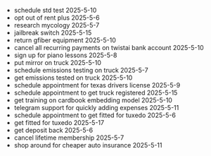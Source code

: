 - schedule std test 2025-5-10
- opt out of rent plus 2025-5-6
- research mycology 2025-5-7
- jailbreak switch 2025-5-15
- return gfiber equipment 2025-5-10
- cancel all recurring payments on twistai bank account 2025-5-10
- sign up for piano lessons 2025-5-8
- put mirror on truck 2025-5-10
- schedule emissions testing on truck 2025-5-7 
- get emissions tested on truck 2025-5-10 
- schedule appointment for texas drivers license 2025-5-9 
- schedule appointment to get truck registered 2025-5-15
- get training on cardbook embedding model 2025-5-10
- telegram support for quickly adding expenses 2025-5-11
- schedule appointment to get fitted for tuxedo 2025-5-6
- get fitted for tuxedo 2025-5-17
- get deposit back 2025-5-6
- cancel lifetime membership 2025-5-7
- shop around for cheaper auto insurance 2025-5-11
